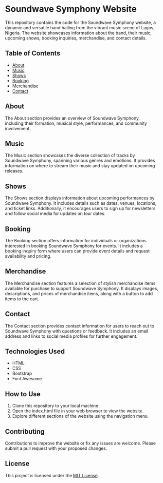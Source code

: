 
# Soundwave Symphony Website

This repository contains the code for the Soundwave Symphony website, a dynamic and versatile band hailing from the vibrant music scene of Lagos, Nigeria. The website showcases information about the band, their music, upcoming shows, booking inquiries, merchandise, and contact details.

## Table of Contents
- [About](#about)
- [Music](#music)
- [Shows](#shows)
- [Booking](#booking)
- [Merchandise](#merchandise)
- [Contact](#contact)

## About
The About section provides an overview of Soundwave Symphony, including their formation, musical style, performances, and community involvement.

## Music
The Music section showcases the diverse collection of tracks by Soundwave Symphony, spanning various genres and emotions. It provides information on where to stream their music and stay updated on upcoming releases.

## Shows
The Shows section displays information about upcoming performances by Soundwave Symphony. It includes details such as dates, venues, locations, and ticket links. Additionally, it encourages users to sign up for newsletters and follow social media for updates on tour dates.

## Booking
The Booking section offers information for individuals or organizations interested in booking Soundwave Symphony for events. It includes a booking inquiry form where users can provide event details and request availability and pricing.

## Merchandise
The Merchandise section features a selection of stylish merchandise items available for purchase to support Soundwave Symphony. It displays images, descriptions, and prices of merchandise items, along with a button to add items to the cart.

## Contact
The Contact section provides contact information for users to reach out to Soundwave Symphony with questions or feedback. It includes an email address and links to social media profiles for further engagement.

## Technologies Used
- HTML
- CSS
- Bootstrap
- Font Awesome

## How to Use
1. Clone this repository to your local machine.
2. Open the index.html file in your web browser to view the website.
3. Explore different sections of the website using the navigation menu.

## Contributing
Contributions to improve the website or fix any issues are welcome. Please submit a pull request with your proposed changes.

## License
This project is licensed under the [MIT License](LICENSE).
